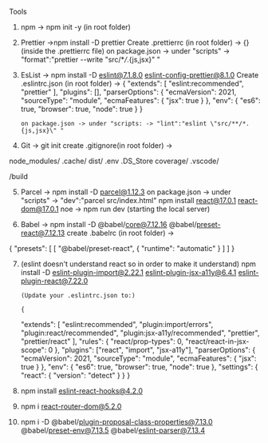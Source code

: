Tools

1.  npm -> npm init -y (in root folder)
2.  Prettier ->npm install -D prettier
    Create .prettierrc (in root folder) -> {} (inside the .prettierrc file)
    on package.json -> under "scripts" -> "format":"prettier --write \"src/\*_/_.{js,jsx}\" "
3.  EsList -> npm install -D eslint@7.1.8.0 eslint-config-prettier@8.1.0
    Create .eslintrc.json (in root folder) ->
    {
    "extends": [
    "eslint:recommended",
    "prettier"
    ],
    "plugins": [],
    "parserOptions": {
    "ecmaVersion": 2021,
    "sourceType": "module",
    "ecmaFeatures": {
    "jsx": true
    }
    },
    "env": {
    "es6": true,
    "browser": true,
    "node": true
    }
    }

        on package.json -> under "scripts: -> "lint":"eslint \"src/**/*.{js,jsx}\" "

4.  Git -> git init
    create .gitignore(in root folder) ->

node_modules/
.cache/
dist/
.env
.DS_Store
coverage/
.vscode/

/build

5. Parcel -> npm install -D parcel@1.12.3
   on package.json -> under "scripts" -> "dev":"parcel src/index.html"
   npm install react@17.0.1 react-dom@17.0.1
   noe -> npm run dev (starting the local server)

6. Babel -> npm install -D @babel/core@7.12.16 @babel/preset-react@7.12.13
   create .babelrc (in root folder) ->

{
"presets": [
[
"@babel/preset-react",
{
"runtime": "automatic"
}
]
]
}

7.  (eslint doesn't understand react so in order to make it understand)
    npm install -D eslint-plugin-import@2.22.1 eslint-plugin-jsx-a11y@6.4.1 eslint-plugin-react@7.22.0

        (Update your .eslintrc.json to:)

        {

    "extends": [
    "eslint:recommended",
    "plugin:import/errors",
    "plugin:react/recommended",
    "plugin:jsx-a11y/recommended",
    "prettier",
    "prettier/react"
    ],
    "rules": {
    "react/prop-types": 0,
    "react/react-in-jsx-scope": 0
    },
    "plugins": ["react", "import", "jsx-a11y"],
    "parserOptions": {
    "ecmaVersion": 2021,
    "sourceType": "module",
    "ecmaFeatures": {
    "jsx": true
    }
    },
    "env": {
    "es6": true,
    "browser": true,
    "node": true
    },
    "settings": {
    "react": {
    "version": "detect"
    }
    }
    }

8.  npm install eslint-react-hooks@4.2.0

9.  npm i react-router-dom@5.2.0

10. npm i -D @babel/plugin-proposal-class-properties@7.13.0 @babel/preset-env@7.13.5 @babel/eslint-parser@7.13.4
